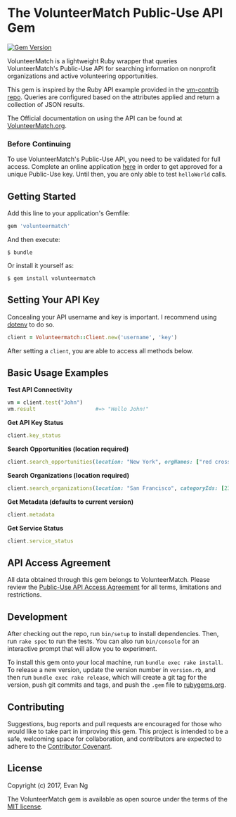 # The VolunteerMatch Public-Use API Gem

[![Gem Version](https://badge.fury.io/rb/volunteermatch.svg)](https://badge.fury.io/rb/volunteermatch)

VolunteerMatch is a lightweight Ruby wrapper that queries VolunteerMatch's Public-Use API for searching information on nonprofit organizations and active volunteering opportunities.

This gem is inspired by the Ruby API example provided in the [vm-contrib repo](https://github.com/volunteermatch/vm-contrib). Queries are configured based on the attributes applied and return a collection of JSON results.

The Official documentation on using the API can be found at [VolunteerMatch.org](http://cdn.volunteermatch.org/www/legal/VM-Public-use-API-user-manual.pdf).

### Before Continuing

To use VolunteerMatch's Public-Use API, you need to be validated for full access. Complete an online application [here](https://www.volunteermatch.org/legal/publicuseapi) in order to get approved for a unique Public-Use key. Until then, you are only able to test `helloWorld` calls.

## Getting Started

Add this line to your application's Gemfile:

```ruby
gem 'volunteermatch'
```

And then execute:

    $ bundle

Or install it yourself as:

    $ gem install volunteermatch


## Setting Your API Key

Concealing your API username and key is important. I recommend using [dotenv](https://github.com/bkeepers/dotenv) to do so.

```ruby
client = Volunteermatch::Client.new('username', 'key')
```

After setting a `client`, you are able to access all methods below.

## Basic Usage Examples

**Test API Connectivity**
```ruby
vm = client.test("John")
vm.result                   #=> "Hello John!"
```

**Get API Key Status**
```ruby
client.key_status
```

**Search Opportunities (location required)**
```ruby
client.search_opportunities(location: "New York", orgNames: ["red cross"], fieldsToDisplay: ["title", "description"])
```

**Search Organizations (location required)**
```ruby
client.search_organizations(location: "San Francisco", categoryIds: [23], fieldsToDisplay: ["name", "mission"])
```

**Get Metadata (defaults to current version)**
```ruby
client.metadata
```

**Get Service Status**
```ruby
client.service_status
```

## API Access Agreement

All data obtained through this gem belongs to VolunteerMatch. Please review the [Public-Use API Access Agreement](http://cdn.volunteermatch.org/www/legal/Public-Use%20API%20Access%20Agreement.pdf) for all terms, limitations and restrictions.

## Development

After checking out the repo, run `bin/setup` to install dependencies. Then, run `rake spec` to run the tests. You can also run `bin/console` for an interactive prompt that will allow you to experiment.

To install this gem onto your local machine, run `bundle exec rake install`. To release a new version, update the version number in `version.rb`, and then run `bundle exec rake release`, which will create a git tag for the version, push git commits and tags, and push the `.gem` file to [rubygems.org](https://rubygems.org).

## Contributing

Suggestions, bug reports and pull requests are encouraged for those who would like to take part in improving this gem. This project is intended to be a safe, welcoming space for collaboration, and contributors are expected to adhere to the [Contributor Covenant](http://contributor-covenant.org).

## License

Copyright (c) 2017, Evan Ng

The VolunteerMatch gem is available as open source under the terms of the [MIT license](https://opensource.org/licenses/MIT).
